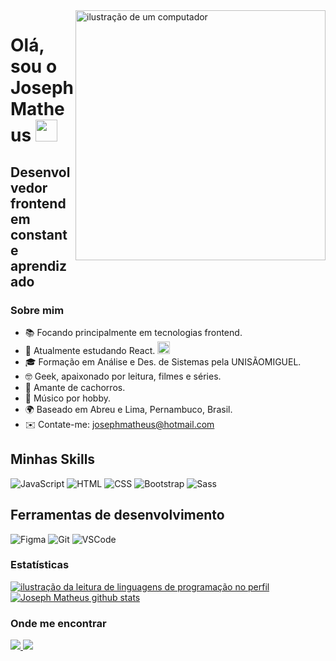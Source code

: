 <img src="https://raw.githubusercontent.com/MicaelliMedeiros/micaellimedeiros/master/image/computer-illustration.png" alt="ilustração de um computador" min-width="400px" max-width="400px" width="400px" align="right">

# Olá, sou o Joseph Matheus <img src="https://user-images.githubusercontent.com/18350557/176309783-0785949b-9127-417c-8b55-ab5a4333674e.gif" width="35px">

## Desenvolvedor frontend em constante aprendizado

### Sobre mim

- 📚 Focando principalmente em tecnologias frontend.
- 🚀 Atualmente estudando React. <img src="https://skillicons.dev/icons?i=react" width="20" />
- 🎓 Formação em Análise e Des. de Sistemas pela UNISÃOMIGUEL.
- 🤓 Geek, apaixonado por leitura, filmes e séries.
- 🐶 Amante de cachorros.
- 🎸 Músico por hobby.
- 🌍 Baseado em Abreu e Lima, Pernambuco, Brasil.
- ✉️ Contate-me: [josephmatheus@hotmail.com](mailto:josephmatheus@hotmail.com)

## Minhas Skills

![JavaScript](https://skillicons.dev/icons?i=js)
![HTML](https://skillicons.dev/icons?i=html)
![CSS](https://skillicons.dev/icons?i=css)
![Bootstrap](https://skillicons.dev/icons?i=bootstrap)
![Sass](https://skillicons.dev/icons?i=sass)

## Ferramentas de desenvolvimento

![Figma](https://skillicons.dev/icons?i=figma)
![Git](https://skillicons.dev/icons?i=git)
![VSCode](https://skillicons.dev/icons?i=vscode)

### Estatísticas

<a href="https://github.com/Gurupreet" title="ilustração do mapeamento de linguagens">
  <img align="center" src="https://github-readme-stats-josephmatheus.vercel.app/api/top-langs/?username=josephmatheus&theme=nightowl&hide_langs_below=1" alt="ilustração da leitura de linguagens de programação no perfil"/>
</a>

<a href="https://github.com/Gurupreet" title="ilustração do mapeamento do perfil">
 <img align="center" src="https://github-readme-stats-josephmatheus.vercel.app/api?username=josephmatheus&show_icons=true&theme=nightowl&line_height=27" alt="Joseph Matheus github stats"/>
</a>

### Onde me encontrar

<p align="left">
  <a href="https://www.github.com/josephmatheus" target="_blank" rel="noreferrer">
    <img src="https://skillicons.dev/icons?i=github" />
  </a>
  <a href="https://www.linkedin.com/in/josephmatheus" target="_blank" rel="noreferrer">
    <img src="https://skillicons.dev/icons?i=linkedin" />
  </a>
</p>

<!-- PARA USO POSTERIOR
  <a href="https://github.com/josephmatheus">
    <img src="https://streak-stats.demolab.com?user=josephmatheus&theme=nightowl"/>
  </a>
  
  <a href="https://github.com/josephmatheus">
    <img src="http://github-profile-summary-cards.vercel.app/api/cards/profile-details?username=josephmatheus&theme=nightowl"/>
  </a> 

  Spotify:
  ![Alt text](https://spotify-recently-played-readme.vercel.app/api?user=227qho7unwg7m63rn7cdiezwq&width=300)
-->
